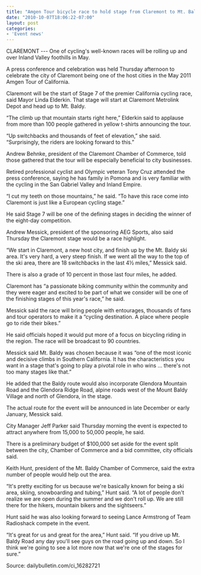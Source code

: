 ```yaml
---
title: "Amgen Tour bicycle race to hold stage from Claremont to Mt. Baldy in May"
date: "2010-10-07T18:06:22-07:00"
layout: post
categories:
- 'Event news'
---
```


CLAREMONT --- One of cycling's well-known races will be rolling up and over Inland Valley foothills in May.  
  
A press conference and celebration was held Thursday afternoon to celebrate the city of Claremont being one of the host cities in the May 2011 Amgen Tour of California.

Claremont will be the start of Stage 7 of the premier California cycling race, said Mayor Linda Elderkin. That stage will start at Claremont Metrolink Depot and head up to Mt. Baldy.

“The climb up that mountain starts right here,” Elderkin said to applause from more than 100 people gathered in yellow t-shirts announcing the tour.

“Up switchbacks and thousands of feet of elevation,” she said. “Surprisingly, the riders are looking forward to this.”

Andrew Behnke, president of the Claremont Chamber of Commerce, told those gathered that the tour will be especially beneficial to city businesses.

Retired professional cyclist and Olympic veteran Tony Cruz attended the press conference, saying he has family in Pomona and is very familiar with the cycling in the San Gabriel Valley and Inland Empire.

“I cut my teeth on those mountains,” he said. “To have this race come into Claremont is just like a European cycling stage.”

He said Stage 7 will be one of the defining stages in deciding the winner of the eight-day competition.

Andrew Messick, president of the sponsoring AEG Sports, also said Thursday the Claremont stage would be a race highlight.

“We start in Claremont, a new host city, and finish up by the Mt. Baldy ski area. It's very hard, a very steep finish. If we went all the way to the top of the ski area, there are 18 switchbacks in the last 4½ miles,” Messick said.

There is also a grade of 10 percent in those last four miles, he added.

Claremont has “a passionate biking community within the community and they were eager and excited to be part of what we consider will be one of the finishing stages of this year's race,” he said.

Messick said the race will bring people with entourages, thousands of fans and tour operators to make it a “cycling destination. A place where people go to ride their bikes.”

He said officials hoped it would put more of a focus on bicycling riding in the region. The race will be broadcast to 90 countries.

Messick said Mt. Baldy was chosen because it was “one of the most iconic and decisive climbs in Southern California. It has the characteristics you want in a stage that's going to play a pivotal role in who wins … there's not too many stages like that.”

He added that the Baldy route would also incorporate Glendora Mountain Road and the Glendora Ridge Road, alpine roads west of the Mount Baldy Village and north of Glendora, in the stage.

The actual route for the event will be announced in late December or early January, Messick said.

City Manager Jeff Parker said Thursday morning the event is expected to attract anywhere from 15,000 to 50,000 people, he said.

There is a preliminary budget of $100,000 set aside for the event split between the city, Chamber of Commerce and a bid committee, city officials said.

Keith Hunt, president of the Mt. Baldy Chamber of Commerce, said the extra number of people would help out the area.

“It's pretty exciting for us because we're basically known for being a ski area, skiing, snowboarding and tubing,” Hunt said. “A lot of people don't realize we are open during the summer and we don't roll up. We are still there for the hikers, mountain bikers and the sightseers.”

Hunt said he was also looking forward to seeing Lance Armstrong of Team Radioshack compete in the event.

“It's great for us and great for the area,” Hunt said. “If you drive up Mt. Baldy Road any day you'll see guys on the road going up and down. So I think we're going to see a lot more now that we're one of the stages for sure.”

Source: dailybulletin.com/ci\_16282721